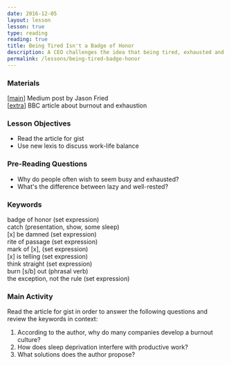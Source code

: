 ```yaml
---
date: 2016-12-05
layout: lesson
lesson: true 
type: reading
reading: true
title: Being Tired Isn't a Badge of Honor
description: A CEO challenges the idea that being tired, exhausted and busy are signs of a good employee
permalink: /lessons/being-tired-badge-honor 
---
```

### Materials 

[<a href="https://m.signalvnoise.com/being-tired-isn-t-a-badge-of-honor-fa6d4c8cff4e#.ylf0jkk1x" target="_blank">main</a>] Medium post by Jason Fried  
[<a href="http://www.bbc.com/future/story/20160721-the-reasons-why-exhaustion-and-burnout-are-so-common" target="_blank">extra</a>] BBC article about burnout and exhaustion   

### Lesson Objectives 

- Read the article for gist 
- Use new lexis to discuss work-life balance 

### Pre-Reading Questions 

- Why do people often wish to seem busy and exhausted? 
- What's the difference between lazy and well-rested? 

### Keywords 

badge of honor (set expression)   
catch (presentation, show, some sleep)  
[x] be damned (set expression)  
rite of passage (set expression)  
mark of [x], (set expression)  
[x] is telling (set expression)  
think straight (set expression)  
burn [s/b] out (phrasal verb)  
the exception, not the rule (set expression)  

### Main Activity 

Read the article for gist in order to answer the following questions and review the keywords in context: 

1. According to the author, why do many companies develop a burnout culture? 
2. How does sleep deprivation interfere with productive work? 
3. What solutions does the author propose?  

